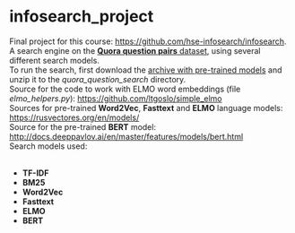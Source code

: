 # infosearch_project
Final project for this course: https://github.com/hse-infosearch/infosearch. <br>
A search engine on the [**Quora question pairs** dataset](https://www.kaggle.com/loopdigga/quora-question-pairs-russian), using several different search models. <br>
To run the search, first download the [archive with pre-trained models](https://www.dropbox.com/s/zacpyiq5xa5oerd/Pre-trained_models.zip?dl=0) and unzip it to the *quora_question_search* directory. <br>
Source for the code to work with ELMO word embeddings (file *elmo_helpers.py*): https://github.com/ltgoslo/simple_elmo <br>
Sources for pre-trained **Word2Vec**, **Fasttext** and **ELMO** language models: https://rusvectores.org/en/models/ <br>
Source for the pre-trained **BERT** model: http://docs.deeppavlov.ai/en/master/features/models/bert.html <br>
Search models used: <br>
<br>
* **TF-IDF**
* **BM25**
* **Word2Vec**
* **Fasttext**
* **ELMO**
* **BERT**
